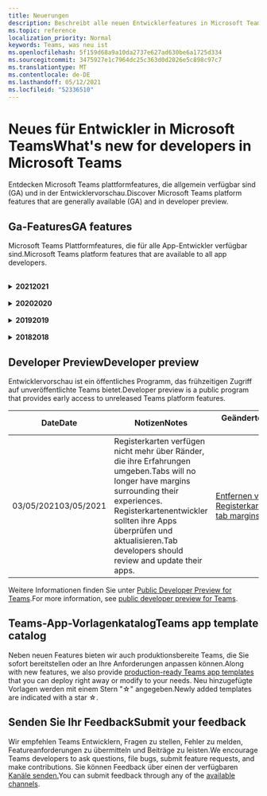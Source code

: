 ```yaml
---
title: Neuerungen
description: Beschreibt alle neuen Entwicklerfeatures in Microsoft Teams
ms.topic: reference
localization_priority: Normal
keywords: Teams, was neu ist
ms.openlocfilehash: 5f159d68a9a10da2737e627ad630be6a1725d334
ms.sourcegitcommit: 3475927e1c7964dc25c363d0d2026e5c898c97c7
ms.translationtype: MT
ms.contentlocale: de-DE
ms.lasthandoff: 05/12/2021
ms.locfileid: "52336510"
---
```

# <a name="whats-new-for-developers-in-microsoft-teams"></a><span data-ttu-id="c3139-104">Neues für Entwickler in Microsoft Teams</span><span class="sxs-lookup"><span data-stu-id="c3139-104">What's new for developers in Microsoft Teams</span></span>

<span data-ttu-id="c3139-105">Entdecken Microsoft Teams plattformfeatures, die allgemein verfügbar sind (GA) und in der Entwicklervorschau.</span><span class="sxs-lookup"><span data-stu-id="c3139-105">Discover Microsoft Teams platform features that are generally available (GA) and in developer preview.</span></span>

## <a name="ga-features"></a><span data-ttu-id="c3139-106">Ga-Features</span><span class="sxs-lookup"><span data-stu-id="c3139-106">GA features</span></span>

<span data-ttu-id="c3139-107">Microsoft Teams Plattformfeatures, die für alle App-Entwickler verfügbar sind.</span><span class="sxs-lookup"><span data-stu-id="c3139-107">Microsoft Teams platform features that are available to all app developers.</span></span>

<br>

<details>

<summary><span data-ttu-id="c3139-108"><b>2021</b></span><span class="sxs-lookup"><span data-stu-id="c3139-108"><b>2021</b></span></span></summary>

| <span data-ttu-id="c3139-109">**Date**</span><span class="sxs-lookup"><span data-stu-id="c3139-109">**Date**</span></span> | <span data-ttu-id="c3139-110">**Notizen**</span><span class="sxs-lookup"><span data-stu-id="c3139-110">**Notes**</span></span> | <span data-ttu-id="c3139-111">**Geänderte Themen**</span><span class="sxs-lookup"><span data-stu-id="c3139-111">**Changed topics**</span></span> |
| -------- | --------- | ------------------ |
|<span data-ttu-id="c3139-112">05/10/2021</span><span class="sxs-lookup"><span data-stu-id="c3139-112">05/10/2021</span></span>| <span data-ttu-id="c3139-113">Manifest v1.10 wird veröffentlicht.</span><span class="sxs-lookup"><span data-stu-id="c3139-113">Manifest v1.10 is released.</span></span>|[<span data-ttu-id="c3139-114">Manifestschema</span><span class="sxs-lookup"><span data-stu-id="c3139-114">Manifest schema</span></span>](resources/schema/manifest-schema.md) |
|<span data-ttu-id="c3139-115">05/10/2021</span><span class="sxs-lookup"><span data-stu-id="c3139-115">05/10/2021</span></span>| <span data-ttu-id="c3139-116">App-Anpassungsfeature.</span><span class="sxs-lookup"><span data-stu-id="c3139-116">App customization feature.</span></span>| [<span data-ttu-id="c3139-117">Entwerfen Ihrer Microsoft Teams App</span><span class="sxs-lookup"><span data-stu-id="c3139-117">Designing your Microsoft Teams app</span></span>](~/concepts/design/design-teams-app-overview.md#app-customization) |
|<span data-ttu-id="c3139-118">05/07/2021</span><span class="sxs-lookup"><span data-stu-id="c3139-118">05/07/2021</span></span>| <span data-ttu-id="c3139-119">Tiefe Links für Audio- und Videoanrufe im Chat.</span><span class="sxs-lookup"><span data-stu-id="c3139-119">Deep links for audio and video calls in chat.</span></span> |[<span data-ttu-id="c3139-120">Deep-Links</span><span class="sxs-lookup"><span data-stu-id="c3139-120">Deep links</span></span>](concepts/build-and-test/deep-links.md#deep-linking-to-an-audio-or-audio-video-call) |
|<span data-ttu-id="c3139-121">04/30/2021</span><span class="sxs-lookup"><span data-stu-id="c3139-121">04/30/2021</span></span>|<span data-ttu-id="c3139-122">Neue Anleitung zum Veröffentlichen von Apps im Teams Store.</span><span class="sxs-lookup"><span data-stu-id="c3139-122">New guidance on how to publish apps to the Teams store.</span></span>|<span data-ttu-id="c3139-123">[Veröffentlichen Ihrer App im Teams Store](concepts/deploy-and-publish/appsource/publish.md), Teams Richtlinien für die [Storeüberprüfung](concepts/deploy-and-publish/appsource/prepare/teams-store-validation-guidelines.md)</span><span class="sxs-lookup"><span data-stu-id="c3139-123">[Publish your app to the Teams store](concepts/deploy-and-publish/appsource/publish.md), [Teams store validation guidelines](concepts/deploy-and-publish/appsource/prepare/teams-store-validation-guidelines.md)</span></span> |
|<span data-ttu-id="c3139-124">04/29/2021</span><span class="sxs-lookup"><span data-stu-id="c3139-124">04/29/2021</span></span> | <span data-ttu-id="c3139-125">Neu: Universelle Aktionen für adaptive Karten.</span><span class="sxs-lookup"><span data-stu-id="c3139-125">New: Universal Actions for Adaptive Cards.</span></span> | [<span data-ttu-id="c3139-126">Universal-Aktionen für adaptive Karten</span><span class="sxs-lookup"><span data-stu-id="c3139-126">Universal Actions for Adaptive Cards</span></span>](task-modules-and-cards/cards/universal-actions-for-adaptive-cards/overview.md) |
|<span data-ttu-id="c3139-127">03/18/2021</span><span class="sxs-lookup"><span data-stu-id="c3139-127">03/18/2021</span></span>|<span data-ttu-id="c3139-128">Hinweis: Aktualisieren Sie auf Version 4.10 oder höher des Bot Framework SDK, wie wir mit dem Veraltetkeitsprozess für `TeamsInfo.getMembers` und begonnen `TeamsInfo.GetMembersAsync` haben.</span><span class="sxs-lookup"><span data-stu-id="c3139-128">Notice: Update to version 4.10 or above of the Bot Framework SDK, as we've started with the deprecation process for `TeamsInfo.getMembers` and `TeamsInfo.GetMembersAsync`.</span></span> | [<span data-ttu-id="c3139-129">Bot API-Änderungen für Team-/Chatmitglieder</span><span class="sxs-lookup"><span data-stu-id="c3139-129">Bot API Changes for Team/Chat Members</span></span>](resources/team-chat-member-api-changes.md) |
|<span data-ttu-id="c3139-130">03/05/2021</span><span class="sxs-lookup"><span data-stu-id="c3139-130">03/05/2021</span></span>|<span data-ttu-id="c3139-131">Hinweis: Registerkarten haben keine Ränder mehr um ihre Erfahrungen.</span><span class="sxs-lookup"><span data-stu-id="c3139-131">Notice: Tabs will no longer have margins surrounding their experiences.</span></span> <span data-ttu-id="c3139-132">Registerkartenentwickler sollten ihre Apps überprüfen und aktualisieren.</span><span class="sxs-lookup"><span data-stu-id="c3139-132">Tab developers should review and update their apps.</span></span> | [<span data-ttu-id="c3139-133">Entfernen von Registerkartenrändern</span><span class="sxs-lookup"><span data-stu-id="c3139-133">Removing tab margins</span></span>](resources/removing-tab-margins.md) |
|<span data-ttu-id="c3139-134">03/05/2021</span><span class="sxs-lookup"><span data-stu-id="c3139-134">03/05/2021</span></span>|<span data-ttu-id="c3139-135">Der Standardinstallationsbereich und die Gruppenfunktion werden in der Entwicklervorschau angezeigt.</span><span class="sxs-lookup"><span data-stu-id="c3139-135">Default install scope and group capability is in developer preview.</span></span>| [<span data-ttu-id="c3139-136">Standardinstallationsbereich und Gruppenfunktion</span><span class="sxs-lookup"><span data-stu-id="c3139-136">Default install scope and group capability</span></span>](concepts/deploy-and-publish/add-default-install-scope.md) |
|<span data-ttu-id="c3139-137">03/05/2021</span><span class="sxs-lookup"><span data-stu-id="c3139-137">03/05/2021</span></span>|<span data-ttu-id="c3139-138">Neu anordnen von registerkarten für persönliche Apps</span><span class="sxs-lookup"><span data-stu-id="c3139-138">Reorder personal app tabs</span></span>|[<span data-ttu-id="c3139-139">Neu anordnen der Registerkarte Chat in persönlichen Apps</span><span class="sxs-lookup"><span data-stu-id="c3139-139">Reorder the chat tab in personal apps</span></span>](tabs/how-to/create-tab-pages/content-page.md#reorder-static-personal-tabs)|
|<span data-ttu-id="c3139-140">03/04/2021</span><span class="sxs-lookup"><span data-stu-id="c3139-140">03/04/2021</span></span>|<span data-ttu-id="c3139-141">Informationsmasken in adaptiven Karten.</span><span class="sxs-lookup"><span data-stu-id="c3139-141">Information masking in Adaptive cards.</span></span>| [<span data-ttu-id="c3139-142">Informationsmasken in adaptiven Karten</span><span class="sxs-lookup"><span data-stu-id="c3139-142">Information masking in Adaptive cards</span></span>](task-modules-and-cards/cards/cards-format.md#information-masking-in-adaptive-cards) |
|<span data-ttu-id="c3139-143">02/19/2021</span><span class="sxs-lookup"><span data-stu-id="c3139-143">02/19/2021</span></span>|<span data-ttu-id="c3139-144">Standortfunktionen hinzugefügt.</span><span class="sxs-lookup"><span data-stu-id="c3139-144">Added location capabilities.</span></span> <br/> <span data-ttu-id="c3139-145">Informationen zu Standortfunktionen werden in der Übersicht über die Gerätefunktionen, systemeigene Geräteberechtigungen, Integrieren von Medienfunktionen und QR- oder Barcodescannerfunktionen hinzugefügt.</span><span class="sxs-lookup"><span data-stu-id="c3139-145">Location capabilities information is added in the device capabilities overview, native device permissions, integrate media capabilities and QR or barcode scanner capability files.</span></span>|<span data-ttu-id="c3139-146">[Übersicht,](concepts/device-capabilities/device-capabilities-overview.md) [Geräteberechtigungen anfordern,](concepts/device-capabilities/native-device-permissions.md) [Medienfunktionen integrieren,](concepts/device-capabilities/mobile-camera-image-permissions.md) [QR- oder Strichcodescannerfunktion](concepts/device-capabilities/qr-barcode-scanner-capability.md)integrieren, [Standortfunktionen integrieren](concepts/device-capabilities/location-capability.md)</span><span class="sxs-lookup"><span data-stu-id="c3139-146">[Overview](concepts/device-capabilities/device-capabilities-overview.md), [Request device permissions](concepts/device-capabilities/native-device-permissions.md), [Integrate media capabilities](concepts/device-capabilities/mobile-camera-image-permissions.md), [Integrate QR or barcode scanner capability](concepts/device-capabilities/qr-barcode-scanner-capability.md), [Integrate location capabilities](concepts/device-capabilities/location-capability.md)</span></span> |
|<span data-ttu-id="c3139-147">02/18/2021</span><span class="sxs-lookup"><span data-stu-id="c3139-147">02/18/2021</span></span>|<span data-ttu-id="c3139-148">QR- oder Strichcodescannerfunktion hinzugefügt.</span><span class="sxs-lookup"><span data-stu-id="c3139-148">Added QR or barcode scanner capability.</span></span> <br/> <span data-ttu-id="c3139-149">Informationen zu QR- oder Strichcodescannerfunktionen werden in der Übersicht über die Gerätefunktionen, systemeigene Geräteberechtigungen und Integrieren von Medienfunktionen hinzugefügt.</span><span class="sxs-lookup"><span data-stu-id="c3139-149">QR or barcode scanner  capability information is added in the device capabilities overview, native device permissions and integrate media capabilities files.</span></span>|<span data-ttu-id="c3139-150">[Übersicht](concepts/device-capabilities/device-capabilities-overview.md), [Geräteberechtigungen anfordern,](concepts/device-capabilities/native-device-permissions.md) [Medienfunktionen integrieren,](concepts/device-capabilities/mobile-camera-image-permissions.md) [QR- oder Strichcodescannerfunktion integrieren](concepts/device-capabilities/qr-barcode-scanner-capability.md)</span><span class="sxs-lookup"><span data-stu-id="c3139-150">[Overview](concepts/device-capabilities/device-capabilities-overview.md), [Request device permissions](concepts/device-capabilities/native-device-permissions.md), [Integrate media capabilities](concepts/device-capabilities/mobile-camera-image-permissions.md), [Integrate QR or barcode scanner capability](concepts/device-capabilities/qr-barcode-scanner-capability.md)</span></span> |
|<span data-ttu-id="c3139-151">02/09/2021</span><span class="sxs-lookup"><span data-stu-id="c3139-151">02/09/2021</span></span>|<span data-ttu-id="c3139-152">Übersicht über die Gerätefunktionen hinzugefügt.</span><span class="sxs-lookup"><span data-stu-id="c3139-152">Added device capabilities overview.</span></span> <br/> <span data-ttu-id="c3139-153">Informationen zur Mikrofonfunktion werden den systemeigenen Geräteberechtigungen hinzugefügt und integrieren Medienfunktionendateien.</span><span class="sxs-lookup"><span data-stu-id="c3139-153">Microphone capability information is added in the native device permissions and integrate media capabilities files.</span></span>|<span data-ttu-id="c3139-154">[Übersicht](concepts/device-capabilities/device-capabilities-overview.md), [Geräteberechtigungen anfordern](concepts/device-capabilities/native-device-permissions.md), [Medienfunktionen integrieren](concepts/device-capabilities/mobile-camera-image-permissions.md)</span><span class="sxs-lookup"><span data-stu-id="c3139-154">[Overview](concepts/device-capabilities/device-capabilities-overview.md), [Request device permissions](concepts/device-capabilities/native-device-permissions.md), [Integrate media capabilities](concepts/device-capabilities/mobile-camera-image-permissions.md)</span></span>|

<br>

</details>

<br>

<details>
  
<summary><span data-ttu-id="c3139-155"><b>2020</b></span><span class="sxs-lookup"><span data-stu-id="c3139-155"><b>2020</b></span></span></summary>

| <span data-ttu-id="c3139-156">**Date**</span><span class="sxs-lookup"><span data-stu-id="c3139-156">**Date**</span></span> | <span data-ttu-id="c3139-157">**Notizen**</span><span class="sxs-lookup"><span data-stu-id="c3139-157">**Notes**</span></span> | <span data-ttu-id="c3139-158">**Geänderte Themen**</span><span class="sxs-lookup"><span data-stu-id="c3139-158">**Changed topics**</span></span> |
| -------- | --------- | ------------------ |
|<span data-ttu-id="c3139-159">11/30/2020</span><span class="sxs-lookup"><span data-stu-id="c3139-159">11/30/2020</span></span>|<span data-ttu-id="c3139-160">Integration der Identitätsplattform in Teams Toolkit und Visual Studio Code für Registerkarten</span><span class="sxs-lookup"><span data-stu-id="c3139-160">Identity platform integration with Teams Toolkit and Visual Studio Code for tabs</span></span>|[<span data-ttu-id="c3139-161">Einmalige Anmeldung mit Teams Toolkit und Visual Studio Code für Registerkarten</span><span class="sxs-lookup"><span data-stu-id="c3139-161">Single sign-on authentication with Teams Toolkit and Visual Studio Code for tabs</span></span>](toolkit/visual-studio-code-tab-sso.md)|
|<span data-ttu-id="c3139-162">11/16/2020</span><span class="sxs-lookup"><span data-stu-id="c3139-162">11/16/2020</span></span>|<span data-ttu-id="c3139-163">Teams App-Manifest auf Version 1.8 aktualisiert</span><span class="sxs-lookup"><span data-stu-id="c3139-163">Teams app manifest updated to version 1.8</span></span>|[<span data-ttu-id="c3139-164">Referenz: Manifestschema für Microsoft Teams</span><span class="sxs-lookup"><span data-stu-id="c3139-164">Reference: Manifest schema for Microsoft Teams</span></span>](resources/schema/manifest-schema.md)|
|<span data-ttu-id="c3139-165">11/10/2020</span><span class="sxs-lookup"><span data-stu-id="c3139-165">11/10/2020</span></span>|<span data-ttu-id="c3139-166">Teams bot design guidelines</span><span class="sxs-lookup"><span data-stu-id="c3139-166">Teams bot design guidelines</span></span>|[<span data-ttu-id="c3139-167">Richtlinien für das Botdesign</span><span class="sxs-lookup"><span data-stu-id="c3139-167">Bot design guidelines</span></span>](bots/design/bots.md)|
|<span data-ttu-id="c3139-168">09/30/2020</span><span class="sxs-lookup"><span data-stu-id="c3139-168">09/30/2020</span></span>|<span data-ttu-id="c3139-169">Das Senden und Empfangen von Dateien an Bots auf mobilen Geräten wird jetzt unterstützt.</span><span class="sxs-lookup"><span data-stu-id="c3139-169">Sending and receiving files to bots on mobile devices is now supported.</span></span>|[<span data-ttu-id="c3139-170">Senden und Empfangen von Dateien über Ihren Bot</span><span class="sxs-lookup"><span data-stu-id="c3139-170">Send and receive files through your bot</span></span>](resources/bot-v3/bots-files.md)|
|<span data-ttu-id="c3139-171">09/22/2020</span><span class="sxs-lookup"><span data-stu-id="c3139-171">09/22/2020</span></span>|<span data-ttu-id="c3139-172">Neue Informationen zum Einstieg in Teams Entwicklung.</span><span class="sxs-lookup"><span data-stu-id="c3139-172">New information for getting started with Teams development.</span></span>|[<span data-ttu-id="c3139-173">Erstellen der ersten Teams-App</span><span class="sxs-lookup"><span data-stu-id="c3139-173">Build your first Teams app overview</span></span>](build-your-first-app/build-first-app-overview.md)|
|<span data-ttu-id="c3139-174">09/18/2020</span><span class="sxs-lookup"><span data-stu-id="c3139-174">09/18/2020</span></span>|<span data-ttu-id="c3139-175">Unterstützung für Besprechungs-Teams (Release Preview).</span><span class="sxs-lookup"><span data-stu-id="c3139-175">Support for in-meeting Teams apps (Release Preview).</span></span>|<span data-ttu-id="c3139-176">[Erstellen von Apps für Teams und](apps-in-teams-meetings/create-apps-for-teams-meetings.md) Apps in Teams [Besprechungen](apps-in-teams-meetings/teams-apps-in-meetings.md)</span><span class="sxs-lookup"><span data-stu-id="c3139-176">[Create apps for Teams meetings](apps-in-teams-meetings/create-apps-for-teams-meetings.md) and [Apps in Teams meetings](apps-in-teams-meetings/teams-apps-in-meetings.md)</span></span>|
|<span data-ttu-id="c3139-177">08/19/2020</span><span class="sxs-lookup"><span data-stu-id="c3139-177">08/19/2020</span></span>|<span data-ttu-id="c3139-178">Importieren Teams Nachrichten mit Microsoft Graph.</span><span class="sxs-lookup"><span data-stu-id="c3139-178">Import Teams messages with Microsoft Graph.</span></span>|[<span data-ttu-id="c3139-179">Plattform-Nachrichten von Drittanbietern mithilfe von Microsoft Graph in Teams importieren</span><span class="sxs-lookup"><span data-stu-id="c3139-179">Import third-party platform messages to Teams using Microsoft Graph</span></span>](graph-api/import-messages/import-external-messages-to-teams.md)
| <span data-ttu-id="c3139-180">08/12/2020</span><span class="sxs-lookup"><span data-stu-id="c3139-180">08/12/2020</span></span> |<span data-ttu-id="c3139-181">Unterstützung für adaptive Karten im eingehenden Webhook, der zu GA verschoben wurde.</span><span class="sxs-lookup"><span data-stu-id="c3139-181">Adaptive Cards support in incoming webhook moved to GA.</span></span>|[<span data-ttu-id="c3139-182">Senden von adaptiven Karten mithilfe eines eingehenden Webhooks</span><span class="sxs-lookup"><span data-stu-id="c3139-182">Send adaptive cards using an incoming webhook</span></span>](~/webhooks-and-connectors/how-to/connectors-using.md#send-adaptive-cards-using-an-incoming-webhook) |
|<span data-ttu-id="c3139-183">08/10/2020</span><span class="sxs-lookup"><span data-stu-id="c3139-183">08/10/2020</span></span>|<span data-ttu-id="c3139-184">Erste Schritte beim Erstellen Teams Apps mit dem Visual Studio Toolkit.</span><span class="sxs-lookup"><span data-stu-id="c3139-184">Get started building Teams apps with the Visual Studio Toolkit.</span></span>|[<span data-ttu-id="c3139-185">Erstellen von Apps mit dem Microsoft Teams Toolkit und Visual Studio Code</span><span class="sxs-lookup"><span data-stu-id="c3139-185">Build apps with the Microsoft Teams Toolkit and Visual Studio Code</span></span>](toolkit/visual-studio-overview.md) |
|<span data-ttu-id="c3139-186">08/06/2020</span><span class="sxs-lookup"><span data-stu-id="c3139-186">08/06/2020</span></span>|<span data-ttu-id="c3139-187">Unterstützung für die Tabs-SSO-Authentifizierung.</span><span class="sxs-lookup"><span data-stu-id="c3139-187">Support for Tabs SSO authentication.</span></span>|[<span data-ttu-id="c3139-188">Entwickeln einer SSO-Microsoft Teams Registerkarte</span><span class="sxs-lookup"><span data-stu-id="c3139-188">Develop an SSO Microsoft Teams Tab</span></span>](tabs/how-to/authentication/auth-aad-sso.md#develop-an-sso-microsoft-teams-tab) |
|<span data-ttu-id="c3139-189">07/27/2020</span><span class="sxs-lookup"><span data-stu-id="c3139-189">07/27/2020</span></span> | <span data-ttu-id="c3139-190">Graph proaktive Bots und Nachrichten (Public Preview).</span><span class="sxs-lookup"><span data-stu-id="c3139-190">Graph proactive bots and messages (Public Preview).</span></span>|[<span data-ttu-id="c3139-191">Aktivieren einer proaktiven Botinstallation und proaktivem Messaging in Teams microsoft Graph</span><span class="sxs-lookup"><span data-stu-id="c3139-191">Enable proactive bot installation and proactive messaging in Teams with Microsoft Graph</span></span>](graph-api/proactive-bots-and-messages/graph-proactive-bots-and-messages.md)|
| <span data-ttu-id="c3139-192">07/22/2020</span><span class="sxs-lookup"><span data-stu-id="c3139-192">07/22/2020</span></span> |<span data-ttu-id="c3139-193">Updates für mobile Gerätefunktionen.</span><span class="sxs-lookup"><span data-stu-id="c3139-193">Mobile device capability updates.</span></span>|[<span data-ttu-id="c3139-194">Anfordern von Geräteberechtigungen für Microsoft Teams Registerkarte</span><span class="sxs-lookup"><span data-stu-id="c3139-194">Request device permissions for your Microsoft Teams tab</span></span>](concepts/device-capabilities/native-device-permissions.md) |
|<span data-ttu-id="c3139-195">07/20/2020</span><span class="sxs-lookup"><span data-stu-id="c3139-195">07/20/2020</span></span>|<span data-ttu-id="c3139-196">Teams App Validation Tool für AppSource-Übermittlungen.</span><span class="sxs-lookup"><span data-stu-id="c3139-196">Teams App Validation Tool for AppSource submissions.</span></span>|[<span data-ttu-id="c3139-197">Teams App-Validierungstool</span><span class="sxs-lookup"><span data-stu-id="c3139-197">Teams App Validation Tool</span></span>](concepts/deploy-and-publish/appsource/prepare/submission-checklist.md)
|<span data-ttu-id="c3139-198">07/15/2020</span><span class="sxs-lookup"><span data-stu-id="c3139-198">07/15/2020</span></span>|<span data-ttu-id="c3139-199">Erstellen Sie einen virtuellen Assistenten für Teams.</span><span class="sxs-lookup"><span data-stu-id="c3139-199">Create a virtual assistant for Teams.</span></span>|[<span data-ttu-id="c3139-200">Virtueller Assistent für Microsoft Teams</span><span class="sxs-lookup"><span data-stu-id="c3139-200">Virtual Assistant for Microsoft Teams</span></span>](samples/virtual-assistant.md)|
|<span data-ttu-id="c3139-201">07/14/2020</span><span class="sxs-lookup"><span data-stu-id="c3139-201">07/14/2020</span></span>|<span data-ttu-id="c3139-202">In einer dokumentation zu systemeigenen Ladeanzeigen.</span><span class="sxs-lookup"><span data-stu-id="c3139-202">Surfacing a native loading indicator documentation.</span></span>|[<span data-ttu-id="c3139-203">Anzeigen eines systemeigenen Ladeindikators</span><span class="sxs-lookup"><span data-stu-id="c3139-203">Showing a native loading indicator</span></span>](tabs/how-to/create-tab-pages/content-page.md#show-a-native-loading-indicator)
|<span data-ttu-id="c3139-204">07/01/2020</span><span class="sxs-lookup"><span data-stu-id="c3139-204">07/01/2020</span></span>|<span data-ttu-id="c3139-205">Erste Schritte beim Erstellen Teams Apps mit dem Visual Studio Code Toolkit.</span><span class="sxs-lookup"><span data-stu-id="c3139-205">Get started building Teams apps with the Visual Studio Code Toolkit.</span></span>|[<span data-ttu-id="c3139-206">Erstellen von Apps mit dem Microsoft Teams Toolkit und Visual Studio Code</span><span class="sxs-lookup"><span data-stu-id="c3139-206">Build apps with the Microsoft Teams Toolkit and Visual Studio Code</span></span>](toolkit/visual-studio-code-overview.md) |
|<span data-ttu-id="c3139-207">07/01/2020</span><span class="sxs-lookup"><span data-stu-id="c3139-207">07/01/2020</span></span>|<span data-ttu-id="c3139-208">Einmaliges Anmelden für Registerkarten ga für Teams und Desktopclients.</span><span class="sxs-lookup"><span data-stu-id="c3139-208">Single sign-on for tabs GA for Teams web and desktop clients.</span></span>|[<span data-ttu-id="c3139-209">Single Sign-On (SSO)</span><span class="sxs-lookup"><span data-stu-id="c3139-209">Single Sign-On (SSO)</span></span>](tabs/how-to/authentication/auth-aad-sso.md)|
|<span data-ttu-id="c3139-210">06/05/2020</span><span class="sxs-lookup"><span data-stu-id="c3139-210">06/05/2020</span></span>| <span data-ttu-id="c3139-211">Manifestschema auf Version 1.7 aktualisiert.</span><span class="sxs-lookup"><span data-stu-id="c3139-211">Manifest Schema updated to version 1.7.</span></span>| [<span data-ttu-id="c3139-212">Referenz: Manifestschema für Microsoft Teams</span><span class="sxs-lookup"><span data-stu-id="c3139-212">Reference: Manifest schema for Microsoft Teams</span></span>](resources/schema/manifest-schema.md)|
|<span data-ttu-id="c3139-213">05/18/2020</span><span class="sxs-lookup"><span data-stu-id="c3139-213">05/18/2020</span></span>|<span data-ttu-id="c3139-214">Integrieren Power Virtual Agents in Teams.</span><span class="sxs-lookup"><span data-stu-id="c3139-214">Integrate Power Virtual Agents with Teams.</span></span>|[<span data-ttu-id="c3139-215">Integrieren eines Power Virtual Agents Chatbots in Microsoft Teams</span><span class="sxs-lookup"><span data-stu-id="c3139-215">Integrate a Power Virtual Agents chatbot with Microsoft Teams</span></span>](bots/how-to/add-power-virtual-agents-bot-to-teams.md)|
|<span data-ttu-id="c3139-216">04/01/2020</span><span class="sxs-lookup"><span data-stu-id="c3139-216">04/01/2020</span></span>|<span data-ttu-id="c3139-217">Integrieren von WFM-Systemen mit Shifts Connector für Teams.</span><span class="sxs-lookup"><span data-stu-id="c3139-217">Integrate WFM systems with Shifts Connector for Teams.</span></span>|[<span data-ttu-id="c3139-218">Microsoft Teams Verschiebt WFM-Connectors</span><span class="sxs-lookup"><span data-stu-id="c3139-218">Microsoft Teams Shifts WFM connectors</span></span>](samples/shifts-wfm-connectors.md)
| <span data-ttu-id="c3139-219">03/24/2020</span><span class="sxs-lookup"><span data-stu-id="c3139-219">03/24/2020</span></span> | <span data-ttu-id="c3139-220">Unterstützung für das Abrufen eines einzelnen Mitglieds einer Unterhaltung und zusätzliche Unterstützung für das Abrufen von seitenseitigen Mitgliedern hinzugefügt.</span><span class="sxs-lookup"><span data-stu-id="c3139-220">Added support for retrieving a single member of a conversation, and additional support for retrieving paged members.</span></span> | [<span data-ttu-id="c3139-221">Teams-Kontext für Ihren Bot erhalten</span><span class="sxs-lookup"><span data-stu-id="c3139-221">Get Teams context for your bot</span></span>](~/bots/how-to/get-teams-context.md) |

<br>

</details>

<br>

<details>
  
<summary><span data-ttu-id="c3139-222"><b>2019</b></span><span class="sxs-lookup"><span data-stu-id="c3139-222"><b>2019</b></span></span></summary>

| <span data-ttu-id="c3139-223">**Date**</span><span class="sxs-lookup"><span data-stu-id="c3139-223">**Date**</span></span> | <span data-ttu-id="c3139-224">**Notizen**</span><span class="sxs-lookup"><span data-stu-id="c3139-224">**Notes**</span></span> | <span data-ttu-id="c3139-225">**Geänderte Themen**</span><span class="sxs-lookup"><span data-stu-id="c3139-225">**Changed topics**</span></span> |
| -------- | --------- | ------------------ |
| <span data-ttu-id="c3139-226">12/26/2019</span><span class="sxs-lookup"><span data-stu-id="c3139-226">12/26/2019</span></span> | <span data-ttu-id="c3139-227">Der Parameter in Nutzlasten, die an einen Bot gesendet werden, ist nicht mehr verschlüsselt, sodass Sie diesen Wert verwenden können, um `replyToId` Deeplinks zu diesen Nachrichten zu erstellen.</span><span class="sxs-lookup"><span data-stu-id="c3139-227">The `replyToId` parameter in payloads sent to a bot is no longer encrypted, allowing you to use this value to construct deeplinks to these messages.</span></span> <span data-ttu-id="c3139-228">Nachrichtennutzlasten enthalten die verschlüsselten Werte im Parameter.</span><span class="sxs-lookup"><span data-stu-id="c3139-228">Message payloads include the encrypted values in the parameter.</span></span> <span data-ttu-id="c3139-229">`legacy.replyToId`.</span><span class="sxs-lookup"><span data-stu-id="c3139-229">`legacy.replyToId`.</span></span>  |
| <span data-ttu-id="c3139-230">11/05/2019</span><span class="sxs-lookup"><span data-stu-id="c3139-230">11/05/2019</span></span> | <span data-ttu-id="c3139-231">Einmaliges Anmelden mit dem Teams JavaScript SDK.</span><span class="sxs-lookup"><span data-stu-id="c3139-231">Single sign-on using the Teams JavaScript SDK.</span></span> | [<span data-ttu-id="c3139-232">Einmaliges Anmelden</span><span class="sxs-lookup"><span data-stu-id="c3139-232">Single sign-on</span></span>](tabs/how-to/authentication/auth-aad-sso.md) |
| <span data-ttu-id="c3139-233">10/31/2019</span><span class="sxs-lookup"><span data-stu-id="c3139-233">10/31/2019</span></span> | <span data-ttu-id="c3139-234">Dokumentation zu Unterhaltungsbots und Messagingerweiterungen, die aktualisiert wurden, um das 4.6 Bot Framework SDK zu widerspiegeln.</span><span class="sxs-lookup"><span data-stu-id="c3139-234">Conversational bots and messaging extension documentation updated to reflect the 4.6 Bot Framework SDK.</span></span> <span data-ttu-id="c3139-235">Die Dokumentation für das v3 SDK finden Sie im Abschnitt Ressourcen.</span><span class="sxs-lookup"><span data-stu-id="c3139-235">Documentation for the v3 SDK is available in the Resources section.</span></span> | <span data-ttu-id="c3139-236">Alle Bot- und Messagingerweiterungsdokumentation.</span><span class="sxs-lookup"><span data-stu-id="c3139-236">All bot and messaging extension documentation.</span></span> |
| <span data-ttu-id="c3139-237">10/31/2019</span><span class="sxs-lookup"><span data-stu-id="c3139-237">10/31/2019</span></span> | <span data-ttu-id="c3139-238">Neue Dokumentationsstruktur und Hauptartikel-Umgestaltung.</span><span class="sxs-lookup"><span data-stu-id="c3139-238">New documentation structure, and major article refactoring.</span></span> <span data-ttu-id="c3139-239">Melden Sie alle nicht gefundenen Links oder 404, indem Sie ein GitHub erstellen.</span><span class="sxs-lookup"><span data-stu-id="c3139-239">Please report any dead links or 404's by creating a GitHub Issue.</span></span> | <span data-ttu-id="c3139-240">Alle!</span><span class="sxs-lookup"><span data-stu-id="c3139-240">All of them!</span></span> |
| <span data-ttu-id="c3139-241">09/13/2019</span><span class="sxs-lookup"><span data-stu-id="c3139-241">09/13/2019</span></span> | <span data-ttu-id="c3139-242">Der Anforderungsbot wird über die aktionsbasierte Messagingerweiterung installiert.</span><span class="sxs-lookup"><span data-stu-id="c3139-242">Request bot is installed from action-based messaging extension.</span></span> | [<span data-ttu-id="c3139-243">Initiieren von Aktionen mit Messagingerweiterungen</span><span class="sxs-lookup"><span data-stu-id="c3139-243">Initiate actions with messaging extensions</span></span>](resources/messaging-extension-v3/create-extensions.md#request-to-install-your-conversational-bot)
| <span data-ttu-id="c3139-244">08/28/2019</span><span class="sxs-lookup"><span data-stu-id="c3139-244">08/28/2019</span></span> | <span data-ttu-id="c3139-245">Unterstützung für private Kanäle in Registerkarten und Connectors.</span><span class="sxs-lookup"><span data-stu-id="c3139-245">Support for private channels in tabs and Connectors.</span></span> | [<span data-ttu-id="c3139-246">Kontext für Ihre Registerkarte erhalten</span><span class="sxs-lookup"><span data-stu-id="c3139-246">Get context for your tab</span></span>](tabs/how-to/access-teams-context.md#retrieving-context-in-private-channels) |
| <span data-ttu-id="c3139-247">06/20/2019</span><span class="sxs-lookup"><span data-stu-id="c3139-247">06/20/2019</span></span> | <span data-ttu-id="c3139-248">Freigeben einer externen Website von einer externen Website in einem Teams Kanal.</span><span class="sxs-lookup"><span data-stu-id="c3139-248">Share an external website, from an external website, into a Teams channel.</span></span> | [<span data-ttu-id="c3139-249">Freigeben für Teams</span><span class="sxs-lookup"><span data-stu-id="c3139-249">Share to Teams</span></span>](~/share-to-teams.md) |
| <span data-ttu-id="c3139-250">05/25/2019</span><span class="sxs-lookup"><span data-stu-id="c3139-250">05/25/2019</span></span> | <span data-ttu-id="c3139-251">Reagieren Sie mit Botnachricht aus dem Aufgabenmodul.</span><span class="sxs-lookup"><span data-stu-id="c3139-251">Respond with bot message from task module.</span></span> | [<span data-ttu-id="c3139-252">Reagieren mit Botnachricht aus dem Aufgabenmodul</span><span class="sxs-lookup"><span data-stu-id="c3139-252">Respond with bot message from task module</span></span>](resources/messaging-extension-v3/create-extensions.md#respond-with-an-adaptive-card-message-sent-from-a-bot) |
| <span data-ttu-id="c3139-253">05/25/2019</span><span class="sxs-lookup"><span data-stu-id="c3139-253">05/25/2019</span></span> | <span data-ttu-id="c3139-254">Bots in Gruppenchats.</span><span class="sxs-lookup"><span data-stu-id="c3139-254">Bots in group chats.</span></span> | [<span data-ttu-id="c3139-255">Interagieren mit einem Bot im Gruppenchat oder -kanal</span><span class="sxs-lookup"><span data-stu-id="c3139-255">Interact with a bot in group chat or channel</span></span>](~/concepts/bots/bot-conversations/bots-conv-channel.md) |
| <span data-ttu-id="c3139-256">05/20/2019</span><span class="sxs-lookup"><span data-stu-id="c3139-256">05/20/2019</span></span> | <span data-ttu-id="c3139-257">Lokalisierung des App-Manifests.</span><span class="sxs-lookup"><span data-stu-id="c3139-257">App manifest localization.</span></span> | [<span data-ttu-id="c3139-258">App-Lokalisierung</span><span class="sxs-lookup"><span data-stu-id="c3139-258">App localization</span></span>](~/publishing/apps-localization.md) |
| <span data-ttu-id="c3139-259">05/20/2019</span><span class="sxs-lookup"><span data-stu-id="c3139-259">05/20/2019</span></span> | <span data-ttu-id="c3139-260">Nachrichtenaktionen.</span><span class="sxs-lookup"><span data-stu-id="c3139-260">Message actions.</span></span> | [<span data-ttu-id="c3139-261">Nachrichtenaktionen</span><span class="sxs-lookup"><span data-stu-id="c3139-261">Message Actions</span></span>](resources/messaging-extension-v3/create-extensions.md#action-type-message-extensions) |
| <span data-ttu-id="c3139-262">05/20/2019</span><span class="sxs-lookup"><span data-stu-id="c3139-262">05/20/2019</span></span> | <span data-ttu-id="c3139-263">Verknüpfungsentfurling (benutzerdefinierte URL-Vorschau).</span><span class="sxs-lookup"><span data-stu-id="c3139-263">Link unfurling (custom URL previews).</span></span> | [<span data-ttu-id="c3139-264">Entfalten von Links</span><span class="sxs-lookup"><span data-stu-id="c3139-264">Link unfurling</span></span>](messaging-extensions/how-to/link-unfurling.md)|
| <span data-ttu-id="c3139-265">05/06/2019</span><span class="sxs-lookup"><span data-stu-id="c3139-265">05/06/2019</span></span> | <span data-ttu-id="c3139-266">Anwendungszertifizierungsprogramm für Store-Apps.</span><span class="sxs-lookup"><span data-stu-id="c3139-266">Application Certification program for store apps.</span></span> | [<span data-ttu-id="c3139-267">Anwendungszertifizierung</span><span class="sxs-lookup"><span data-stu-id="c3139-267">Application Certification</span></span>](~/concepts/deploy-and-publish/appsource/post-publish/overview.md#complete-microsoft-365-certification) |
| <span data-ttu-id="c3139-268">05/06/2019</span><span class="sxs-lookup"><span data-stu-id="c3139-268">05/06/2019</span></span> | <span data-ttu-id="c3139-269">App-Vorlagen sind jetzt verfügbar.</span><span class="sxs-lookup"><span data-stu-id="c3139-269">App Templates are now available.</span></span> | [<span data-ttu-id="c3139-270">App-Vorlagen</span><span class="sxs-lookup"><span data-stu-id="c3139-270">App Templates</span></span>](~/samples/app-templates.md) |
| <span data-ttu-id="c3139-271">04/23/2019</span><span class="sxs-lookup"><span data-stu-id="c3139-271">04/23/2019</span></span> | <span data-ttu-id="c3139-272">Aktionsbasierte Messagingerweiterungen sind jetzt verfügbar.</span><span class="sxs-lookup"><span data-stu-id="c3139-272">Action-based Messaging Extensions are now available.</span></span> | [<span data-ttu-id="c3139-273">Aktionsbasierte Nachrichtenerweiterungen</span><span class="sxs-lookup"><span data-stu-id="c3139-273">Action-based Message Extensions</span></span>](~/concepts/messaging-extensions/create-extensions.md) |
| <span data-ttu-id="c3139-274">02/18/2019</span><span class="sxs-lookup"><span data-stu-id="c3139-274">02/18/2019</span></span> | <span data-ttu-id="c3139-275">Das Erstellen von tiefen Links zu privaten Chats ist nicht in der Entwicklervorschau verfügbar.</span><span class="sxs-lookup"><span data-stu-id="c3139-275">Creating deep links to private chat is out of developer preview and available.</span></span> | [<span data-ttu-id="c3139-276">Tiefe Verknüpfung mit einem Chat</span><span class="sxs-lookup"><span data-stu-id="c3139-276">Deep linking to a chat</span></span>](concepts/build-and-test/deep-links.md#deep-linking-to-a-chat) |
| <span data-ttu-id="c3139-277">01/23/2019</span><span class="sxs-lookup"><span data-stu-id="c3139-277">01/23/2019</span></span> | <span data-ttu-id="c3139-278">Anzeigen von SKU- und licenceType-Informationen im Registerkartenkontext.</span><span class="sxs-lookup"><span data-stu-id="c3139-278">Surfacing SKU and licenceType information in the tab context.</span></span> | [<span data-ttu-id="c3139-279">Registerkartenkontext</span><span class="sxs-lookup"><span data-stu-id="c3139-279">Tab Context</span></span>](~/concepts/tabs/tabs-context.md) |

<br>

</details>

<br>

<details>

<summary><span data-ttu-id="c3139-280"><b>2018</b></span><span class="sxs-lookup"><span data-stu-id="c3139-280"><b>2018</b></span></span></summary>

| <span data-ttu-id="c3139-281">**Date**</span><span class="sxs-lookup"><span data-stu-id="c3139-281">**Date**</span></span> | <span data-ttu-id="c3139-282">**Notizen**</span><span class="sxs-lookup"><span data-stu-id="c3139-282">**Notes**</span></span> | <span data-ttu-id="c3139-283">**Geänderte Themen**</span><span class="sxs-lookup"><span data-stu-id="c3139-283">**Changed topics**</span></span> |
| -------- | --------- | ------------------ |
| <span data-ttu-id="c3139-284">12.11.2018</span><span class="sxs-lookup"><span data-stu-id="c3139-284">11/12/2018</span></span> | <span data-ttu-id="c3139-285">Registerkarten im Gruppenchat sind jetzt in der veröffentlichten Version von Teams verfügbar und wurden aus der Entwicklervorschau verschoben.</span><span class="sxs-lookup"><span data-stu-id="c3139-285">Tabs in group chat is now available in the released version of Teams, and has been moved out of developer preview.</span></span> <span data-ttu-id="c3139-286">Im Rahmen dieser Arbeit wurde der Abschnitt Registerkarten aus Gründen der Übersichtlichkeit überarbeitet.</span><span class="sxs-lookup"><span data-stu-id="c3139-286">As part of this work, the tabs section has been reworked for clarity.</span></span>| [<span data-ttu-id="c3139-287">Konfigurierbare Registerkarten</span><span class="sxs-lookup"><span data-stu-id="c3139-287">Configurable tabs</span></span>](~/concepts/tabs/tabs-configurable.md) |
| <span data-ttu-id="c3139-288">11/11/2018</span><span class="sxs-lookup"><span data-stu-id="c3139-288">11/11/2018</span></span> | <span data-ttu-id="c3139-289">Die ersten Schritte für Knoten JS und für .NET/C# wurden aktualisiert, um App Studio in Teams zu verwenden, und ein neuer Abschnitt wurde zum Hosten von Node-basierten Teams-Apps in Azure hinzugefügt.</span><span class="sxs-lookup"><span data-stu-id="c3139-289">Getting started for Node JS and for .NET/C# has been updated to use App Studio in Teams, and a new section has been added on hosting Node based Teams apps in Azure.</span></span> | <span data-ttu-id="c3139-290">Erste Schritte auf der [Microsoft Teams-Plattform mit C#/.NET und App Studio](~/get-started/get-started-dotnet-app-studio.md), Erste Schritte auf der Microsoft Teams-Plattform mit Node [JS und App Studio](~/get-started/get-started-nodejs-app-studio.md), Hosten Ihrer Node [Teams-App in Azure](~/get-started/get-started-nodejs-in-azure.md)</span><span class="sxs-lookup"><span data-stu-id="c3139-290">[Get started on the Microsoft Teams platform with C#/.NET and App Studio](~/get-started/get-started-dotnet-app-studio.md),  [Get started on the Microsoft Teams platform with Node JS and App Studio](~/get-started/get-started-nodejs-app-studio.md), [Host your Node Teams app in Azure](~/get-started/get-started-nodejs-in-azure.md)</span></span>|
| <span data-ttu-id="c3139-291">11/09/2018</span><span class="sxs-lookup"><span data-stu-id="c3139-291">11/09/2018</span></span> | <span data-ttu-id="c3139-292">Sie können jetzt tiefe Links zu privaten Chats zwischen Benutzern erstellen.</span><span class="sxs-lookup"><span data-stu-id="c3139-292">You can now create deep links to private chats between users.</span></span> | [<span data-ttu-id="c3139-293">Tiefe Verknüpfung mit einem Chat</span><span class="sxs-lookup"><span data-stu-id="c3139-293">Deep linking to a chat</span></span>](concepts/build-and-test/deep-links.md#deep-linking-to-a-chat) |
| <span data-ttu-id="c3139-294">08.11.2018</span><span class="sxs-lookup"><span data-stu-id="c3139-294">11/08/2018</span></span> | <span data-ttu-id="c3139-295">SharePoint-Framework 1.7 ist im Lieferumfang und damit ein neues Feature zur Verwendung Microsoft Teams Registerkarte als SharePoint-Framework web part.</span><span class="sxs-lookup"><span data-stu-id="c3139-295">SharePoint Framework 1.7 has shipped and with it a new feature to use Microsoft Teams tab as a SharePoint Framework web part.</span></span> | [<span data-ttu-id="c3139-296">Registerkarten in SharePoint</span><span class="sxs-lookup"><span data-stu-id="c3139-296">Tabs in SharePoint</span></span>](~/concepts/tabs/tabs-in-sharepoint.md) |
| <span data-ttu-id="c3139-297">11/05/2018</span><span class="sxs-lookup"><span data-stu-id="c3139-297">11/05/2018</span></span> | <span data-ttu-id="c3139-298">Das **Aufgabenmodulfeature** wurde veröffentlicht.</span><span class="sxs-lookup"><span data-stu-id="c3139-298">The **task module** feature was released.</span></span> <span data-ttu-id="c3139-299">Mit einem Aufgabenmodul können Sie modale Popuperfahrungen in Ihrer Teams sowohl auf Bots als auch auf Registerkarten erstellen.</span><span class="sxs-lookup"><span data-stu-id="c3139-299">A task module allows you to create modal popup experiences in your Teams application, from both bots and tabs.</span></span> <span data-ttu-id="c3139-300">Innerhalb des Popups können Sie ihren eigenen benutzerdefinierten HTML/JavaScript-Code ausführen, ein -basiertes Widget wie ein YouTube- oder Microsoft Stream-Video anzeigen oder eine `<iframe>` [adaptive Karte anzeigen.](/adaptive-cards/)</span><span class="sxs-lookup"><span data-stu-id="c3139-300">Inside the popup, you can run your own custom HTML/JavaScript code, show an `<iframe>`-based widget such as a YouTube or Microsoft Stream video, or display an [Adaptive card](/adaptive-cards/).</span></span> | <span data-ttu-id="c3139-301">[Aufgabenmodul Übersicht](~/concepts/task-modules/task-modules-overview.md), [Aufgabenmodul in Registerkarten](~/concepts/task-modules/task-modules-tabs.md),  [Aufgabenmodul in Bots](~/concepts/task-modules/task-modules-bots.md)</span><span class="sxs-lookup"><span data-stu-id="c3139-301">[Task module Overview](~/concepts/task-modules/task-modules-overview.md), [task module in tabs](~/concepts/task-modules/task-modules-tabs.md),  [task module in bots](~/concepts/task-modules/task-modules-bots.md)</span></span> |
| <span data-ttu-id="c3139-302">10/05/2018</span><span class="sxs-lookup"><span data-stu-id="c3139-302">10/05/2018</span></span> | <span data-ttu-id="c3139-303">Formatierungsinformationen für Karten wurden aktualisiert und auf desktop-, iOS- und Android-Clients für Teams.</span><span class="sxs-lookup"><span data-stu-id="c3139-303">Formatting information for cards has been updated, and tested in the desktop, iOS and Android clients for Teams.</span></span> | <span data-ttu-id="c3139-304">[Karten](~/concepts/cards/cards.md), [Kartenformatierung](~/concepts/cards/cards-format.md)</span><span class="sxs-lookup"><span data-stu-id="c3139-304">[Cards](~/concepts/cards/cards.md), [Card formatting](~/concepts/cards/cards-format.md)</span></span> |
| <span data-ttu-id="c3139-305">09/24/2018</span><span class="sxs-lookup"><span data-stu-id="c3139-305">09/24/2018</span></span> | <span data-ttu-id="c3139-306">Die APIs für Anrufe und Onlinebesprechungen für Microsoft Graph wurden in der Betaversion veröffentlicht, und Teams-Apps können jetzt auf vielfältige Weise mithilfe von Sprach- und Videonachrichten mit Benutzern interagieren.</span><span class="sxs-lookup"><span data-stu-id="c3139-306">Calls and online meetings APIs for Microsoft Graph were released to beta, and Teams apps can now interact with users in rich ways using voice and video.</span></span> | <span data-ttu-id="c3139-307">[Bots für](~/concepts/calls-and-meetings/registering-calling-bot.md)Anrufe und Onlinebesprechungen, [Medienkonzepte](~/concepts/calls-and-meetings/real-time-media-concepts.md)in [Echtzeit,](~/concepts/calls-and-meetings/registering-calling-bot.md)Registrieren eines Anrufbots, [Debuggen](~/concepts/calls-and-meetings/debugging-local-testing-calling-meeting-bots.md)und lokale Tests, von Anwendungen gehostete [Medien,](~/concepts/calls-and-meetings/requirements-considerations-application-hosted-media-bots.md)Behandeln eingehender [Anrufbenachrichtigungen](~/concepts/calls-and-meetings/call-notifications.md)</span><span class="sxs-lookup"><span data-stu-id="c3139-307">[Calls and online meetings bots](~/concepts/calls-and-meetings/registering-calling-bot.md), [Real-time media concepts](~/concepts/calls-and-meetings/real-time-media-concepts.md), [Registering a calling bot](~/concepts/calls-and-meetings/registering-calling-bot.md), [Debugging and local testing](~/concepts/calls-and-meetings/debugging-local-testing-calling-meeting-bots.md), [Application-hosted media](~/concepts/calls-and-meetings/requirements-considerations-application-hosted-media-bots.md), [Handling incoming call notifications](~/concepts/calls-and-meetings/call-notifications.md)</span></span> |
| <span data-ttu-id="c3139-308">09/11/2018</span><span class="sxs-lookup"><span data-stu-id="c3139-308">09/11/2018</span></span> | <span data-ttu-id="c3139-309">Registerkartenkonfigurationsseiten sind jetzt deutlich höher.</span><span class="sxs-lookup"><span data-stu-id="c3139-309">Tab configuration pages are now significantly taller.</span></span> | [<span data-ttu-id="c3139-310">Tabdesign</span><span class="sxs-lookup"><span data-stu-id="c3139-310">Tab Design</span></span>](tabs/design/tabs.md) |
| <span data-ttu-id="c3139-311">08/15/2018</span><span class="sxs-lookup"><span data-stu-id="c3139-311">08/15/2018</span></span> | <span data-ttu-id="c3139-312">Adaptive Karten werden jetzt in der Teams.</span><span class="sxs-lookup"><span data-stu-id="c3139-312">Adaptive cards are now supported in Teams.</span></span>|[<span data-ttu-id="c3139-313">Adaptive Kartenaktionen in Teams</span><span class="sxs-lookup"><span data-stu-id="c3139-313">Adaptive card actions in Teams</span></span>](task-modules-and-cards/cards/cards-reference.md#adaptive-card) |
| <span data-ttu-id="c3139-314">08/10/2018</span><span class="sxs-lookup"><span data-stu-id="c3139-314">08/10/2018</span></span> | <span data-ttu-id="c3139-315">Clientunterstützung für DevTools.</span><span class="sxs-lookup"><span data-stu-id="c3139-315">Client support for DevTools.</span></span>| [<span data-ttu-id="c3139-316">DevTools für den Microsoft Teams-Desktopclient</span><span class="sxs-lookup"><span data-stu-id="c3139-316">DevTools for the Microsoft Teams Desktop Client</span></span>](~/resources/dev-preview/developer-preview-tools.md)|
| <span data-ttu-id="c3139-317">08/08/2018</span><span class="sxs-lookup"><span data-stu-id="c3139-317">08/08/2018</span></span> | <span data-ttu-id="c3139-318">Messagingerweiterungen unterstützen jetzt mehrere Befehle.</span><span class="sxs-lookup"><span data-stu-id="c3139-318">Messaging extensions now supports multiple commands.</span></span> <span data-ttu-id="c3139-319">Dieses Feature wurde in Developer Preview und ist jetzt für alle Benutzer freigegeben.</span><span class="sxs-lookup"><span data-stu-id="c3139-319">This feature has been in Developer Preview, and is now released to all users.</span></span>| [<span data-ttu-id="c3139-320">composeExtensions.commands</span><span class="sxs-lookup"><span data-stu-id="c3139-320">composeExtensions.commands</span></span>](~/resources/schema/manifest-schema.md#composeextensionscommands)|
| <span data-ttu-id="c3139-321">08/07/2018</span><span class="sxs-lookup"><span data-stu-id="c3139-321">08/07/2018</span></span> | <span data-ttu-id="c3139-322">Die Inlinekonfiguration wird jetzt in Connectors unterstützt.</span><span class="sxs-lookup"><span data-stu-id="c3139-322">Inline configuration is now supported in Connectors.</span></span> <span data-ttu-id="c3139-323">Die Connectors-Dokumentation wurde ebenfalls überarbeitet und aus Gründen der Übersichtlichkeit erweitert.</span><span class="sxs-lookup"><span data-stu-id="c3139-323">The Connectors documentation has also been revised and expanded for clarity.</span></span>| [<span data-ttu-id="c3139-324">Connectors</span><span class="sxs-lookup"><span data-stu-id="c3139-324">Connectors</span></span>](~/concepts/connectors/connectors.md)|
| <span data-ttu-id="c3139-325">08/06/2018</span><span class="sxs-lookup"><span data-stu-id="c3139-325">08/06/2018</span></span> | <span data-ttu-id="c3139-326">Ihr Bot kann jetzt Dateien senden und empfangen.</span><span class="sxs-lookup"><span data-stu-id="c3139-326">Your bot can now send and receive files.</span></span>| [<span data-ttu-id="c3139-327">Senden und Empfangen von Dateien über Ihren Bot</span><span class="sxs-lookup"><span data-stu-id="c3139-327">Send and receive files through your bot</span></span>](~/bots/how-to/bots-filesv4.md)|
| <span data-ttu-id="c3139-328">07/23/2018</span><span class="sxs-lookup"><span data-stu-id="c3139-328">07/23/2018</span></span> | <span data-ttu-id="c3139-329">Informationen zur Erneuten Zertifizierung von Apps wurden dem Abschnitt Veröffentlichung hinzugefügt.</span><span class="sxs-lookup"><span data-stu-id="c3139-329">Information about app re-certification has been added to the Publishing section.</span></span> |[<span data-ttu-id="c3139-330">Manifestberechtigungen</span><span class="sxs-lookup"><span data-stu-id="c3139-330">Manifest permissions</span></span>](resources/schema/manifest-schema.md#permissions)|
| <span data-ttu-id="c3139-331">07/16/2018</span><span class="sxs-lookup"><span data-stu-id="c3139-331">07/16/2018</span></span> | <span data-ttu-id="c3139-332">Der Registerkartenkonfigurationsseite wurde mehr Platz zugewiesen.</span><span class="sxs-lookup"><span data-stu-id="c3139-332">More space has been allocated to the tab configuration page.</span></span> | [<span data-ttu-id="c3139-333">Die Registerkartenkonfigurationsseite ist deutlich höher</span><span class="sxs-lookup"><span data-stu-id="c3139-333">The tab configuration page is significantly taller</span></span>](tabs/design/tabs.md)|
| <span data-ttu-id="c3139-334">07/12/2018</span><span class="sxs-lookup"><span data-stu-id="c3139-334">07/12/2018</span></span> | <span data-ttu-id="c3139-335">Informationen zum Gastzugriff.</span><span class="sxs-lookup"><span data-stu-id="c3139-335">Information on guest access.</span></span> | [<span data-ttu-id="c3139-336">Gastzugriff in Microsoft Teams</span><span class="sxs-lookup"><span data-stu-id="c3139-336">Guest access in Microsoft Teams</span></span>](/microsoftteams/guest-access#guest-access-overview)|
| <span data-ttu-id="c3139-337">06/07/2018</span><span class="sxs-lookup"><span data-stu-id="c3139-337">06/07/2018</span></span> | <span data-ttu-id="c3139-338">Informationen für Microsoft Teams Mandanten-App-Katalog wurden hinzugefügt.</span><span class="sxs-lookup"><span data-stu-id="c3139-338">Information for the Microsoft Teams Tenant App Catalog has been added.</span></span> | [<span data-ttu-id="c3139-339">Veröffentlichen Ihrer Microsoft Teams App</span><span class="sxs-lookup"><span data-stu-id="c3139-339">Publish your Microsoft Teams app</span></span>](~/publishing/apps-publish.md)|
| <span data-ttu-id="c3139-340">05/29/2018</span><span class="sxs-lookup"><span data-stu-id="c3139-340">05/29/2018</span></span> | <span data-ttu-id="c3139-341">Adaptive Karten werden in der Teams.</span><span class="sxs-lookup"><span data-stu-id="c3139-341">Adaptive cards are supported in Teams.</span></span> | [<span data-ttu-id="c3139-342">Adaptive Kartenaktionen in Teams</span><span class="sxs-lookup"><span data-stu-id="c3139-342">Adaptive card actions in Teams</span></span>](task-modules-and-cards/cards/cards-reference.md) |
| <span data-ttu-id="c3139-343">04/17/2018</span><span class="sxs-lookup"><span data-stu-id="c3139-343">04/17/2018</span></span> | <span data-ttu-id="c3139-344">replyToID wurde der Nutzlast für die `Invoke` `MessageBack` Und-Kartenaktionen hinzugefügt.</span><span class="sxs-lookup"><span data-stu-id="c3139-344">replyToID has been added to the payload for the `Invoke` and `MessageBack` card actions.</span></span> <span data-ttu-id="c3139-345">Dies ist besonders hilfreich, wenn Sie die Nachricht aktualisieren müssen, aus der die Kartenaktion stammt.</span><span class="sxs-lookup"><span data-stu-id="c3139-345">This is especially useful if you need to update the message that the card action came from.</span></span> | [<span data-ttu-id="c3139-346">Kartenaktionen</span><span class="sxs-lookup"><span data-stu-id="c3139-346">Card actions</span></span>](~/concepts/cards/cards-actions.md)|
| <span data-ttu-id="c3139-347">04/12/2018</span><span class="sxs-lookup"><span data-stu-id="c3139-347">04/12/2018</span></span> | <span data-ttu-id="c3139-348">Dieses Thema wurde hinzugefügt, um Änderungen an der Teams und diesem Dokumentationssatz nachverfolgt.</span><span class="sxs-lookup"><span data-stu-id="c3139-348">Added this topic to track changes to the Teams programming interface and this documentation set.</span></span> | [<span data-ttu-id="c3139-349">Neuerungen</span><span class="sxs-lookup"><span data-stu-id="c3139-349">What's new</span></span>](~/whats-new.md)|
| <span data-ttu-id="c3139-350">04/10/2018</span><span class="sxs-lookup"><span data-stu-id="c3139-350">04/10/2018</span></span> | <span data-ttu-id="c3139-351">Die Authentifizierungs-URLs wurden geändert, um die Mandanten-ID im Pfad konsistent zu verwenden.</span><span class="sxs-lookup"><span data-stu-id="c3139-351">Changed authentication URLs to consistently use the tenant ID in the path.</span></span> | <span data-ttu-id="c3139-352">[Authentifizierungsfluss für Registerkarten](~/concepts/authentication/auth-flow-tab.md), [AAD-Registerkartenauthentifizierung](~/concepts/authentication/auth-tab-AAD.md)</span><span class="sxs-lookup"><span data-stu-id="c3139-352">[Authentication flow for Tabs](~/concepts/authentication/auth-flow-tab.md), [AAD Tab authentication](~/concepts/authentication/auth-tab-AAD.md)</span></span>|
| <span data-ttu-id="c3139-353">04/06/2018</span><span class="sxs-lookup"><span data-stu-id="c3139-353">04/06/2018</span></span> | <span data-ttu-id="c3139-354">Entwurfsrichtlinien für die Verwendung des Befehlsfelds hinzugefügt.</span><span class="sxs-lookup"><span data-stu-id="c3139-354">Added design guidelines for using the Command Box.</span></span> |[<span data-ttu-id="c3139-355">Befehlsfeld</span><span class="sxs-lookup"><span data-stu-id="c3139-355">Command box</span></span>](~/resources/design/framework/command-box.md)|
| <span data-ttu-id="c3139-356">04/02/2018</span><span class="sxs-lookup"><span data-stu-id="c3139-356">04/02/2018</span></span> | <span data-ttu-id="c3139-357">Verwenden von Bots zum Senden von Benachrichtigungen für Ihre App.</span><span class="sxs-lookup"><span data-stu-id="c3139-357">Using bots to send notifications for your app.</span></span> |[<span data-ttu-id="c3139-358">Reine Benachrichtigungsbots</span><span class="sxs-lookup"><span data-stu-id="c3139-358">Notification-only bots</span></span>](~/concepts/bots/bots-notification-only.md)|
| <span data-ttu-id="c3139-359">03/27/2018</span><span class="sxs-lookup"><span data-stu-id="c3139-359">03/27/2018</span></span> | <span data-ttu-id="c3139-360">Erweiterte Dokumentation für proaktives Messaging.</span><span class="sxs-lookup"><span data-stu-id="c3139-360">Expanded documentation for proactive messaging.</span></span> |[<span data-ttu-id="c3139-361">Beginn einer Unterhaltung</span><span class="sxs-lookup"><span data-stu-id="c3139-361">Starting a conversation</span></span>](./concepts/bots/bot-conversations/bots-conv-proactive.md)|
| <span data-ttu-id="c3139-362">03/15/2018</span><span class="sxs-lookup"><span data-stu-id="c3139-362">03/15/2018</span></span> | <span data-ttu-id="c3139-363">Umgestaltet dokumentation für Karten.</span><span class="sxs-lookup"><span data-stu-id="c3139-363">Refactored documentation for cards.</span></span> |<span data-ttu-id="c3139-364">[Karten](~/concepts/cards/cards.md), [Kartenaktionen](~/concepts/cards/cards-actions.md), [Kartenformatierung](~/concepts/cards/cards-format.md), [Kartenreferenz](~/concepts/cards/cards-reference.md)</span><span class="sxs-lookup"><span data-stu-id="c3139-364">[Cards](~/concepts/cards/cards.md), [Card actions](~/concepts/cards/cards-actions.md), [Card formatting](~/concepts/cards/cards-format.md), [Card reference](~/concepts/cards/cards-reference.md)</span></span>|
| <span data-ttu-id="c3139-365">03/03/2018</span><span class="sxs-lookup"><span data-stu-id="c3139-365">03/03/2018</span></span> | <span data-ttu-id="c3139-366">Dokumentation für Teams App Studio hinzugefügt.</span><span class="sxs-lookup"><span data-stu-id="c3139-366">Added documentation for Teams App Studio.</span></span> |<span data-ttu-id="c3139-367">[Schnelles Entwickeln](~/get-started/get-started-app-studio.md)von Apps Teams App Studio , [Verwenden der Steuerelementbibliothek in App Studio](~/get-started/app-studio-component-library.md)</span><span class="sxs-lookup"><span data-stu-id="c3139-367">[Quickly develop apps with Teams App Studio](~/get-started/get-started-app-studio.md), [Using the control library in App Studio](~/get-started/app-studio-component-library.md)</span></span>|
| <span data-ttu-id="c3139-368">02/27/2018</span><span class="sxs-lookup"><span data-stu-id="c3139-368">02/27/2018</span></span> | <span data-ttu-id="c3139-369">Beispielcode zum Veranschaulichen der AsTeamsChannelAccounts()-Methode hinzugefügt.</span><span class="sxs-lookup"><span data-stu-id="c3139-369">Added sample code to demonstrate AsTeamsChannelAccounts() method.</span></span> |[<span data-ttu-id="c3139-370">Kontext für Ihren Bot erhalten</span><span class="sxs-lookup"><span data-stu-id="c3139-370">Get context for your bot</span></span>](~/concepts/bots/bots-context.md)|
| <span data-ttu-id="c3139-371">02/05/2018</span><span class="sxs-lookup"><span data-stu-id="c3139-371">02/05/2018</span></span> | <span data-ttu-id="c3139-372">Themen zum Einstieg in die Verwendung von C#.</span><span class="sxs-lookup"><span data-stu-id="c3139-372">Added topics for getting started using C#.</span></span> |[<span data-ttu-id="c3139-373">Erste Schritte mit der Microsoft Teams-Plattform mit C#/.NET</span><span class="sxs-lookup"><span data-stu-id="c3139-373">Get started on the Microsoft Teams platform with C#/.NET</span></span>](./get-started/get-started-dotnet-app-studio.md)|

<br>

</details>

## <a name="developer-preview"></a><span data-ttu-id="c3139-374">Developer Preview</span><span class="sxs-lookup"><span data-stu-id="c3139-374">Developer preview</span></span>

<span data-ttu-id="c3139-375">Entwicklervorschau ist ein öffentliches Programm, das frühzeitigen Zugriff auf unveröffentlichte Teams bietet.</span><span class="sxs-lookup"><span data-stu-id="c3139-375">Developer preview is a public program that provides early access to unreleased Teams platform features.</span></span>  

| <span data-ttu-id="c3139-376">**Date**</span><span class="sxs-lookup"><span data-stu-id="c3139-376">**Date**</span></span> | <span data-ttu-id="c3139-377">**Notizen**</span><span class="sxs-lookup"><span data-stu-id="c3139-377">**Notes**</span></span> | <span data-ttu-id="c3139-378">**Geänderte Themen**</span><span class="sxs-lookup"><span data-stu-id="c3139-378">**Changed topics**</span></span> |
| -------- | --------- | ------------------ |
|<span data-ttu-id="c3139-379">03/05/2021</span><span class="sxs-lookup"><span data-stu-id="c3139-379">03/05/2021</span></span>| <span data-ttu-id="c3139-380">Registerkarten verfügen nicht mehr über Ränder, die ihre Erfahrungen umgeben.</span><span class="sxs-lookup"><span data-stu-id="c3139-380">Tabs will no longer have margins surrounding their experiences.</span></span> <span data-ttu-id="c3139-381">Registerkartenentwickler sollten ihre Apps überprüfen und aktualisieren.</span><span class="sxs-lookup"><span data-stu-id="c3139-381">Tab developers should review and update their apps.</span></span> | [<span data-ttu-id="c3139-382">Entfernen von Registerkartenrändern</span><span class="sxs-lookup"><span data-stu-id="c3139-382">Removing tab margins</span></span>](resources/removing-tab-margins.md) |

<span data-ttu-id="c3139-383">Weitere Informationen finden Sie unter [Public Developer Preview for Teams](~/resources/dev-preview/developer-preview-intro.md).</span><span class="sxs-lookup"><span data-stu-id="c3139-383">For more information, see [public developer preview for Teams](~/resources/dev-preview/developer-preview-intro.md).</span></span>

## <a name="teams-app-template-catalog"></a><span data-ttu-id="c3139-384">Teams-App-Vorlagenkatalog</span><span class="sxs-lookup"><span data-stu-id="c3139-384">Teams app template catalog</span></span>

<span data-ttu-id="c3139-385">Neben neuen Features bieten [](samples/app-templates.md) wir auch produktionsbereite Teams, die Sie sofort bereitstellen oder an Ihre Anforderungen anpassen können.</span><span class="sxs-lookup"><span data-stu-id="c3139-385">Along with new features, we also provide [production-ready Teams app templates](samples/app-templates.md) that you can deploy right away or modify to your needs.</span></span> <span data-ttu-id="c3139-386">Neu hinzugefügte Vorlagen werden mit einem Stern "☆" angegeben.</span><span class="sxs-lookup"><span data-stu-id="c3139-386">Newly added templates are indicated with a star ☆.</span></span>

## <a name="submit-your-feedback"></a><span data-ttu-id="c3139-387">Senden Sie Ihr Feedback</span><span class="sxs-lookup"><span data-stu-id="c3139-387">Submit your feedback</span></span>

<span data-ttu-id="c3139-388">Wir empfehlen Teams Entwicklern, Fragen zu stellen, Fehler zu melden, Featureanforderungen zu übermitteln und Beiträge zu leisten.</span><span class="sxs-lookup"><span data-stu-id="c3139-388">We encourage Teams developers to ask questions, file bugs, submit feature requests, and make contributions.</span></span> <span data-ttu-id="c3139-389">Sie können Feedback über einen der verfügbaren [Kanäle senden.](feedback.md)</span><span class="sxs-lookup"><span data-stu-id="c3139-389">You can submit feedback through any of the [available channels](feedback.md).</span></span>
